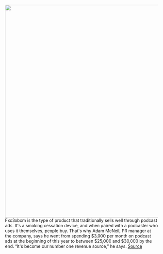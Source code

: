 <img src='https://cdn.vox-cdn.com/thumbor/Cqj5bbVEjjB8jUi2ArGZhHm2IIo=/0x0:2040x1360/1200x675/filters:focal(857x517:1183x843)/cdn.vox-cdn.com/uploads/chorus_image/image/70268823/acastro_211213_4927_0001.0.jpg' width='700px' /><br/>
Fxc3xbcm is the type of product that traditionally sells well through podcast ads. It's a smoking cessation device, and when paired with a podcaster who uses it themselves, people buy. That's why Adam McNeil, PR manager at the company, says he went from spending $3,000 per month on podcast ads at the beginning of this year to between $25,000 and $30,000 by the end. “It's become our number one revenue source,” he says.
<a href='https://www.theverge.com/2021/12/14/22832670/podcast-ads-direct-response-brands-industry-hot-pod'> Source <a/>
